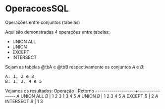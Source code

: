 # OperacoesSQL
Operações entre conjuntos (tabelas)

Aqui são demonstradas 4 operações entre tabelas:
- UNION ALL
- UNION
- EXCEPT
- INTERSECT

Sejam as tabelas @tbA e @tbB respectivamente os conjuntos _A_ e _B_:

<pre>
A: 1, 2 e 3
B: 1, 3, 4 e 5
</pre>

Vejamos os resultados:
Operação            | Retorno
--------------------+----------------
*A* UNION ALL *B*   | 1 2 3 1 3 4 5
*A* UNION *B*       | 1 2 3 4 5
*A* EXCEPT *B*      | 2
*A* INTERSECT *B*   | 1 3

